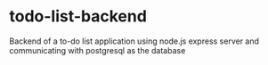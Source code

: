 # todo-list-backend
 Backend of a to-do list application using node.js express server and communicating with postgresql as the database
